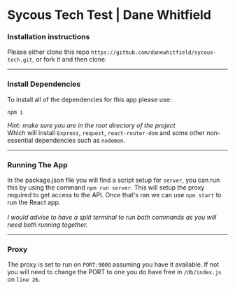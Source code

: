 # Sycous Tech Test | Dane Whitfield

### Installation instructions

Please either clone this repo `https://github.com/danewhitfield/sycous-tech.git`, or fork it and then clone.

---

### Install Dependencies

To install all of the dependencies for this app please use:

```
npm i
```

_Hint: make sure you are in the root directory of the project_
<br>
Which will install `Express`, `request`, `react-router-dom` and some other non-essential dependencies such as `nodemon`.

---

### Running The App

In the package.json file you will find a script setup for `server`, you can run this by using the command `npm run server`. This will setup the proxy required to get access to the API. Once that's ran we can use `npm start` to run the React app. 
<br>
<br>
_I would advise to have a split terminal to run both commands as you will need both running together._

---

### Proxy
The proxy is set to run on `PORT:9000` assuming you have it available. If not you will need to change the PORT to one you do have free in `/db/index.js` on `line 26`.
